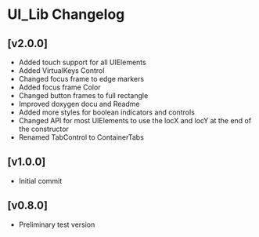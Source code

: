 # UI_Lib Changelog

## [v2.0.0]

- Added touch support for all UIElements
- Added VirtualKeys Control
- Changed focus frame to edge markers
- Added focus frame Color
- Changed button frames to full rectangle
- Improved doxygen docu and Readme
- Added more styles for boolean indicators and controls
- Changed API for most UIElements to use the locX and locY at the end of the constructor
- Renamed TabControl to ContainerTabs

## [v1.0.0]

- Initial commit

## [v0.8.0]

- Preliminary test version
